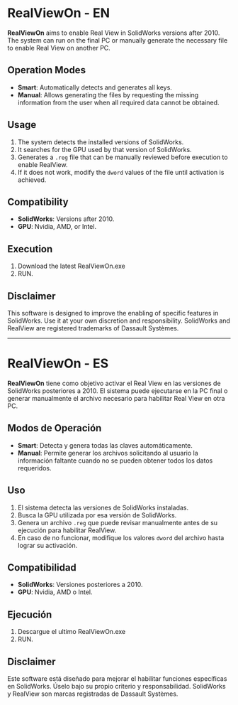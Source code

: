 # RealViewOn - EN

**RealViewOn** aims to enable Real View in SolidWorks versions after 2010. The system can run on the final PC or manually generate the necessary file to enable Real View on another PC.

## Operation Modes

- **Smart**: Automatically detects and generates all keys.
- **Manual**: Allows generating the files by requesting the missing information from the user when all required data cannot be obtained.

## Usage

1. The system detects the installed versions of SolidWorks.
2. It searches for the GPU used by that version of SolidWorks.
3. Generates a `.reg` file that can be manually reviewed before execution to enable RealView.
4. If it does not work, modify the `dword` values of the file until activation is achieved.

## Compatibility

- **SolidWorks**: Versions after 2010.
- **GPU**: Nvidia, AMD, or Intel.

## Execution

1. Download the latest RealViewOn.exe
2. RUN.

## Disclaimer

This software is designed to improve the enabling of specific features in SolidWorks. Use it at your own discretion and responsibility. SolidWorks and RealView are registered trademarks of Dassault Systèmes.

___
# RealViewOn - ES

**RealViewOn** tiene como objetivo activar el Real View en las versiones de SolidWorks posteriores a 2010. El sistema puede ejecutarse en la PC final o generar manualmente el archivo necesario para habilitar Real View en otra PC.

## Modos de Operación

- **Smart**: Detecta y genera todas las claves automáticamente.
- **Manual**: Permite generar los archivos solicitando al usuario la información faltante cuando no se pueden obtener todos los datos requeridos.

## Uso

1. El sistema detecta las versiones de SolidWorks instaladas.
2. Busca la GPU utilizada por esa versión de SolidWorks.
3. Genera un archivo `.reg` que puede revisar manualmente antes de su ejecución para habilitar RealView.
4. En caso de no funcionar, modifique los valores `dword` del archivo hasta lograr su activación.

## Compatibilidad

- **SolidWorks**: Versiones posteriores a 2010.
- **GPU**: Nvidia, AMD o Intel.

## Ejecución

1. Descargue el ultimo RealViewOn.exe
2. RUN.

## Disclaimer

Este software está diseñado para mejorar el habilitar funciones específicas en SolidWorks. Úselo bajo su propio criterio y responsabilidad. SolidWorks y RealView son marcas registradas de Dassault Systèmes.
